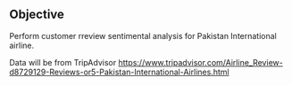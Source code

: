 ## Objective

Perform customer rreview sentimental analysis for Pakistan International airline.

Data will be from TripAdvisor
https://www.tripadvisor.com/Airline_Review-d8729129-Reviews-or5-Pakistan-International-Airlines.html
